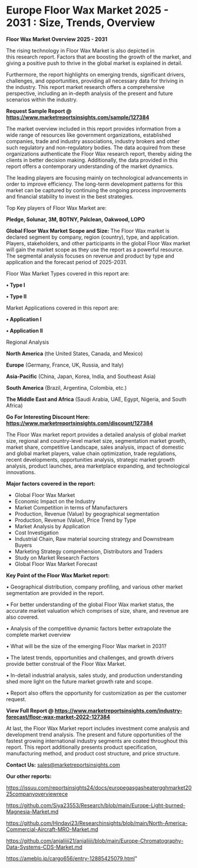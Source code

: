  # Europe Floor Wax Market 2025 - 2031 : Size, Trends, Overview

<Strong> Floor Wax Market Overview 2025 - 2031</strong>

The rising technology in Floor Wax Market is also depicted in this research report. Factors that are boosting the growth of the market, and giving a positive push to thrive in the global market is explained in detail.

Furthermore, the report highlights on emerging trends, significant drivers, challenges, and opportunities, providing all necessary data for thriving in the industry. This report market research offers a comprehensive perspective, including an in-depth analysis of the present and future scenarios within the industry.

<strong>Request Sample Report @ <a href=https://www.marketreportsinsights.com/sample/127384>https://www.marketreportsinsights.com/sample/127384</a></strong>

The market overview included in this report provides information from a wide range of resources like government organizations, established companies, trade and industry associations, industry brokers and other such regulatory and non-regulatory bodies. The data acquired from these organizations authenticate the Floor Wax research report, thereby aiding the clients in better decision making. Additionally, the data provided in this report offers a contemporary understanding of the market dynamics.

The leading players are focusing mainly on technological advancements in order to improve efficiency. The long-term development patterns for this market can be captured by continuing the ongoing process improvements and financial stability to invest in the best strategies.

Top Key players of Floor Wax Market are:

<strong>Pledge, Solunar, 3M, BOTNY, Palclean, Oakwood, LOPO</strong>

<strong><b>Global Floor Wax Market Scope and Size:</b></strong>
The Floor Wax market is declared segment by company, region (country), type, and application. Players, stakeholders, and other participants in the global Floor Wax market will gain the market scope as they use the report as a powerful resource. The segmental analysis focuses on revenue and product by type and application and the forecast period of 2025-2031.

Floor Wax Market Types covered in this report are:

<strong>• Type I

• Type II</strong>

Market Applications covered in this report are:

<strong>• Application I

• Application II</strong> 

Regional Analysis

<strong>North America</strong> (the United States, Canada, and Mexico)

<strong>Europe</strong> (Germany, France, UK, Russia, and Italy)

<strong>Asia-Pacific</strong> (China, Japan, Korea, India, and Southeast Asia)

<strong>South America</strong> (Brazil, Argentina, Colombia, etc.)

<strong>The Middle East and Africa</strong> (Saudi Arabia, UAE, Egypt, Nigeria, and South Africa)

<strong>Go For Interesting Discount Here: <a href=https://www.marketreportsinsights.com/discount/127384>https://www.marketreportsinsights.com/discount/127384</a></strong>

The Floor Wax market report provides a detailed analysis of global market size, regional and country-level market size, segmentation market growth, market share, competitive Landscape, sales analysis, impact of domestic and global market players, value chain optimization, trade regulations, recent developments, opportunities analysis, strategic market growth analysis, product launches, area marketplace expanding, and technological innovations.

<strong><b>Major factors covered in the report:</b></strong>
<ul>
  <li>Global Floor Wax Market </li>
  <li>Economic Impact on the Industry</li>
  <li>Market Competition in terms of Manufacturers</li>
  <li>Production, Revenue (Value) by geographical segmentation</li>
  <li>Production, Revenue (Value), Price Trend by Type</li>
  <li>Market Analysis by Application</li>
  <li>Cost Investigation</li>
  <li>Industrial Chain, Raw material sourcing strategy and Downstream Buyers</li>
  <li>Marketing Strategy comprehension, Distributors and Traders</li>
  <li>Study on Market Research Factors</li>
  <li>Global Floor Wax Market Forecast</li>
</ul>

<strong><b>Key Point of the Floor Wax Market report:</b></strong>

• Geographical distribution, company profiling, and various other market segmentation are provided in the report.

• For better understanding of the global Floor Wax market status, the accurate market valuation which comprises of size, share, and revenue are also covered.

• Analysis of the competitive dynamic factors better extrapolate the complete market overview

• What will be the size of the emerging Floor Wax market in 2031?

• The latest trends, opportunities and challenges, and growth drivers provide better construal of the Floor Wax Market.

• In-detail industrial analysis, sales study, and production understanding shed more light on the future market growth rate and scope.

• Report also offers the opportunity for customization as per the customer request.

<strong><b>View Full Report @ <a href=https://www.marketreportsinsights.com/industry-forecast/floor-wax-market-2022-127384>https://www.marketreportsinsights.com/industry-forecast/floor-wax-market-2022-127384</a></b></strong>


At last, the Floor Wax Market report includes investment come analysis and development trend analysis. The present and future opportunities of the fastest growing international industry segments are coated throughout this report. This report additionally presents product specification, manufacturing method, and product cost structure, and price structure.

<strong>Contact Us:</strong>
sales@marketreportsinsights.com

<strong>Our other reports:</strong>

<a href=https://issuu.com/reportsinsights24/docs/europegasgasheatergghmarket2025companyoverviewrece>https://issuu.com/reportsinsights24/docs/europegasgasheatergghmarket2025companyoverviewrece</a>

<a href=https://github.com/Siya23553/Research/blob/main/Europe-Light-burned-Magnesia-Market.md>https://github.com/Siya23553/Research/blob/main/Europe-Light-burned-Magnesia-Market.md</a>

<a href=https://github.com/Hindavi23/Researchinsights/blob/main/North-America-Commercial-Aircraft-MRO-Market.md>https://github.com/Hindavi23/Researchinsights/blob/main/North-America-Commercial-Aircraft-MRO-Market.md</a>

<a href=https://github.com/anjaliiii21/anjaliiii/blob/main/Europe-Chromatography-Data-Systems-CDS-Market.md>https://github.com/anjaliiii21/anjaliiii/blob/main/Europe-Chromatography-Data-Systems-CDS-Market.md</a>

<a href=https://ameblo.jp/cargo656/entry-12885425079.html>https://ameblo.jp/cargo656/entry-12885425079.html</a>"
